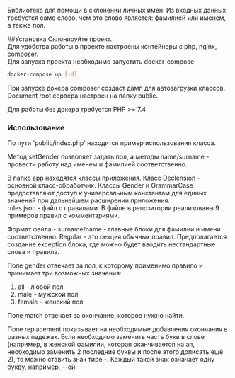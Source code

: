Библиотека для помощи в склонении личных имен.
Из входных данных требуется само слово, чем это слово является: фамилией или именем, а также пол.
										

##Установка
Склонируйте проект.  
Для удобства работы в проекте настроены контейнеры с php, nginx, composer.  
Для запуска проекта необходимо запустить docker-compose  
```bash
docker-compose up [-d]
```

При запуске докера composer создаст дамп для автозагрузки классов.  
Document root сервера настроен на папку public.

Для работы без докера требуется PHP >= 7.4

### Использование
По пути 'public/index.php' находится пример использования класса.

Метод setGender позволяет задать пол, а методы name/surname - провести работу над именем и фамилией соответственно.

В папке app находятся классы приложения.
Класс Declension - основной класс-обработчик. Классы Gender и GrammarCase предоставляют доступ к универсальным
константам для единых значений при дальнейшем расширении приложения.  
rules.json - файл с правилами. В файле в репозитории реализованы 9 примеров правил с комментариями.

Формат файла - surname/name - главные блоки для фамилии и имени соответственно. Regular - 
это секция обычных правил. Предполагается создание exception блока, где можно будет вводить нестандартные слова и правила.

Поле gender отвечает за пол, к которому применимо правило и принимает три возможных значения:
1. all - любой пол
2. male - мужской пол
3. female - женский пол

Поле match отвечает за окончание, которое нужно найти.

Поле replacement показывает на необходимые добавления окончания в разных падежах. Если необходимо заменить часть букв
в слове (например, в женской фамилии, которая оканчивается на ая, необходимо заменить 2 последние буквы и после этого дописать ещё 2), 
то можно ставить знак тире -. Каждый такой знак означает одну букву, например, --ой.

